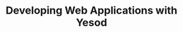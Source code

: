 ---
title: Developing Web Applications with Yesod
url: http://pbrisbin.com/posts/developing_web_applications_with_yesod/
type: article
tags:
- web
- web frameworks
libraries:
- Yesod
doHaskell-type: blog post
---